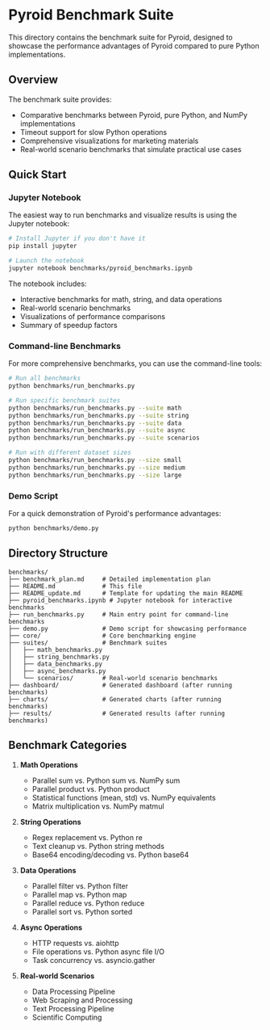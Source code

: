 # Pyroid Benchmark Suite

This directory contains the benchmark suite for Pyroid, designed to showcase the performance advantages of Pyroid compared to pure Python implementations.

## Overview

The benchmark suite provides:

- Comparative benchmarks between Pyroid, pure Python, and NumPy implementations
- Timeout support for slow Python operations
- Comprehensive visualizations for marketing materials
- Real-world scenario benchmarks that simulate practical use cases

## Quick Start

### Jupyter Notebook

The easiest way to run benchmarks and visualize results is using the Jupyter notebook:

```bash
# Install Jupyter if you don't have it
pip install jupyter

# Launch the notebook
jupyter notebook benchmarks/pyroid_benchmarks.ipynb
```

The notebook includes:
- Interactive benchmarks for math, string, and data operations
- Real-world scenario benchmarks
- Visualizations of performance comparisons
- Summary of speedup factors

### Command-line Benchmarks

For more comprehensive benchmarks, you can use the command-line tools:

```bash
# Run all benchmarks
python benchmarks/run_benchmarks.py

# Run specific benchmark suites
python benchmarks/run_benchmarks.py --suite math
python benchmarks/run_benchmarks.py --suite string
python benchmarks/run_benchmarks.py --suite data
python benchmarks/run_benchmarks.py --suite async
python benchmarks/run_benchmarks.py --suite scenarios

# Run with different dataset sizes
python benchmarks/run_benchmarks.py --size small
python benchmarks/run_benchmarks.py --size medium
python benchmarks/run_benchmarks.py --size large
```

### Demo Script

For a quick demonstration of Pyroid's performance advantages:

```bash
python benchmarks/demo.py
```

## Directory Structure

```
benchmarks/
├── benchmark_plan.md     # Detailed implementation plan
├── README.md             # This file
├── README_update.md      # Template for updating the main README
├── pyroid_benchmarks.ipynb # Jupyter notebook for interactive benchmarks
├── run_benchmarks.py     # Main entry point for command-line benchmarks
├── demo.py               # Demo script for showcasing performance
├── core/                 # Core benchmarking engine
├── suites/               # Benchmark suites
│   ├── math_benchmarks.py
│   ├── string_benchmarks.py
│   ├── data_benchmarks.py
│   ├── async_benchmarks.py
│   └── scenarios/        # Real-world scenario benchmarks
├── dashboard/            # Generated dashboard (after running benchmarks)
├── charts/               # Generated charts (after running benchmarks)
├── results/              # Generated results (after running benchmarks)
```

## Benchmark Categories

1. **Math Operations**
   - Parallel sum vs. Python sum vs. NumPy sum
   - Parallel product vs. Python product
   - Statistical functions (mean, std) vs. NumPy equivalents
   - Matrix multiplication vs. NumPy matmul

2. **String Operations**
   - Regex replacement vs. Python re
   - Text cleanup vs. Python string methods
   - Base64 encoding/decoding vs. Python base64

3. **Data Operations**
   - Parallel filter vs. Python filter
   - Parallel map vs. Python map
   - Parallel reduce vs. Python reduce
   - Parallel sort vs. Python sorted

4. **Async Operations**
   - HTTP requests vs. aiohttp
   - File operations vs. Python async file I/O
   - Task concurrency vs. asyncio.gather

5. **Real-world Scenarios**
   - Data Processing Pipeline
   - Web Scraping and Processing
   - Text Processing Pipeline
   - Scientific Computing